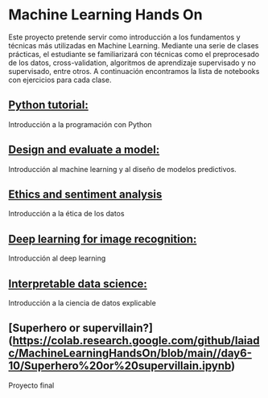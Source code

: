 # Machine Learning Hands On

Este proyecto pretende servir como introducción a los fundamentos y técnicas más utilizadas en Machine Learning. Mediante una serie de clases prácticas, el estudiante se familiarizará con técnicas como el preprocesado de los datos, cross-validation, algoritmos de aprendizaje supervisado y no supervisado, entre otros. A continuación encontramos la lista de notebooks con ejercicios para cada clase.

## [Python tutorial:](https://colab.research.google.com/github/laiadc/MachineLearningHandsOn/blob/main/day1/python_lecture.ipynb) 
Introducción a la programación con Python

## [Design and evaluate a model:](https://colab.research.google.com/github/laiadc/MachineLearningHandsOn/blob/main/day2/Design%20and%20evaluate%20a%20model.ipynb) 
Introducción al machine learning y al diseño de modelos predictivos.

## [Ethics and sentiment analysis](https://colab.research.google.com/github/laiadc/MachineLearningHandsOn/blob/main/day3/Ethics%20and%20sentiment%20analysis.ipynb)
Introducción a la ética de los datos

## [Deep learning for image recognition:](https://colab.research.google.com/github/laiadc/MachineLearningHandsOn/blob/main/day4/Deep%20learning%20for%20image%20recognition.ipynb)
Introducción al deep learning

## [Interpretable data science:](https://colab.research.google.com/github/laiadc/MachineLearningHandsOn/blob/main/day5/Interpretable%20data%20science.ipynb)
Introducción a la ciencia de datos explicable

## [Superhero or supervillain?] (https://colab.research.google.com/github/laiadc/MachineLearningHandsOn/blob/main//day6-10/Superhero%20or%20supervillain.ipynb) 
Proyecto final

